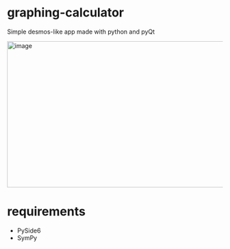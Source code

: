# graphing-calculator
Simple desmos-like app made with python and pyQt

<img width="656" height="341" alt="image" src="https://github.com/user-attachments/assets/82ce61d1-7002-4d69-b22d-15954a6ea6ff" />

# requirements
- PySide6
- SymPy
